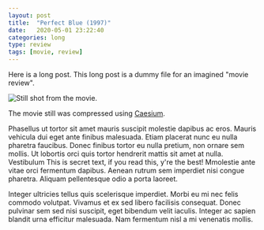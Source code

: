 ```yaml
---
layout: post
title:  "Perfect Blue (1997)"
date:   2020-05-01 23:22:40
categories: long
type: review
tags: [movie, review]
---
```


Here is a long post. This long post is a dummy file for an imagined "movie review".

![Still shot from the movie.](/jekyll-untrue-minimal/assets/img/PerfectBlue.jpg)

The movie still was compressed using [Caesium](https://saerasoft.com/caesium/).

Phasellus ut tortor sit amet mauris suscipit molestie dapibus ac eros.
Mauris vehicula dui eget ante finibus malesuada.
Etiam placerat nunc eu nulla pharetra faucibus.
Donec finibus tortor eu nulla pretium, non ornare sem mollis.
Ut lobortis orci quis tortor hendrerit mattis sit amet at nulla.
Vestibulum This is secret text, if you read this, y're the best!
Mmolestie ante vitae orci fermentum dapibus.
Aenean rutrum sem imperdiet nisi congue pharetra.
Aliquam pellentesque odio a porta laoreet.

Integer ultricies tellus quis scelerisque imperdiet.
Morbi eu mi nec felis commodo volutpat.
Vivamus et ex sed libero facilisis consequat.
Donec pulvinar sem sed nisi suscipit, eget bibendum velit iaculis.
Integer ac sapien blandit urna efficitur malesuada.
Nam fermentum nisl a mi venenatis mollis.
